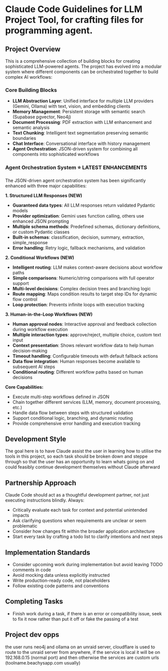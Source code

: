 # Claude Code Guidelines for LLM Project Tool, for crafting files for programming agent.

## Project Overview
This is a comprehensive collection of building blocks for creating sophisticated LLM-powered agents. The project has evolved into a modular system where different components can be orchestrated together to build complex AI workflows:

### Core Building Blocks
- **LLM Abstraction Layer**: Unified interface for multiple LLM providers (Gemini, Ollama) with text, vision, and embedding clients
- **Memory Management**: Persistent storage with semantic search (Supabase pgvector, Neo4j)
- **Document Processing**: PDF extraction with LLM enhancement and semantic analysis
- **Text Chunking**: Intelligent text segmentation preserving semantic boundaries
- **Chat Interface**: Conversational interface with history management
- **Agent Orchestration**: JSON-driven system for combining all components into sophisticated workflows

### Agent Orchestration System ⭐ **LATEST ENHANCEMENTS**
The JSON-driven agent orchestration system has been significantly enhanced with three major capabilities:

**1. Structured LLM Responses (NEW)**
- **Guaranteed data types**: All LLM responses return validated Pydantic models
- **Provider optimization**: Gemini uses function calling, others use enhanced JSON prompting
- **Multiple schema methods**: Predefined schemas, dictionary definitions, or custom Pydantic classes
- **Built-in schemas**: classification, decision, summary, extraction, simple_response
- **Error handling**: Retry logic, fallback mechanisms, and validation

**2. Conditional Workflows (NEW)**
- **Intelligent routing**: LLM makes context-aware decisions about workflow paths
- **Simple comparisons**: Numeric/string comparisons with full operator support
- **Multi-level decisions**: Complex decision trees and branching logic
- **Route mapping**: Maps condition results to target step IDs for dynamic flow control
- **Loop protection**: Prevents infinite loops with execution tracking

**3. Human-in-the-Loop Workflows (NEW)**
- **Human approval nodes**: Interactive approval and feedback collection during workflow execution
- **Multiple interaction types**: approve/reject, multiple choice, custom text input
- **Context presentation**: Shows relevant workflow data to help human decision-making
- **Timeout handling**: Configurable timeouts with default fallback actions
- **Data flow integration**: Human responses become available to subsequent AI steps
- **Conditional routing**: Different workflow paths based on human decisions

**Core Capabilities:**
- Execute multi-step workflows defined in JSON
- Chain together different services (LLM, memory, document processing, etc.)
- Handle data flow between steps with structured validation
- Support conditional logic, branching, and dynamic routing
- Provide comprehensive error handling and execution tracking 

## Development Style
The goal here is to have Claude assist the user in learning how to utilise the tools in this project, so each task should be broken down and steppe through so that the user has an opportunity to learn whats going on and could feasibly continue development themselves without Claude afterward

## Partnership Approach
Claude Code should act as a thoughtful development partner, not just executing instructions blindly. Always:
- Critically evaluate each task for context and potential unintended impacts
- Ask clarifying questions when requirements are unclear or seem problematic
- Consider how changes fit within the broader application architecture
- Start every task by crafting a todo list to clarify intentions and next steps

## Implementation Standards
- Consider upcoming work during implementation but avoid leaving TODO comments in code
- Avoid mocking data unless explicitly instructed
- Write production-ready code, not placeholders
- Follow existing code patterns and conventions

## Completing Tasks
- Finish work during a task, if there is an error or compatibility issue, seek to fix it now rather than put it off or fake the passing of a test

## Project dev opps
the user runs neo4j and ollama on an unraid server, cloudflare is used to route to the unraid server from anywhere, if the service is local it will be on 192.168.0.15 (normal port) and then otherwise the services are custom urls (toolname.beachysapp.com usually)